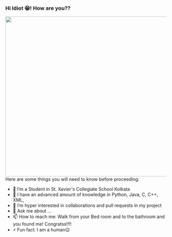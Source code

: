 ### Hi Idiot 😁! How are you??

<!--
**Sannidhya127/Sannidhya127** is a ✨ _special_ ✨ repository because its `README.md` (this file) appears on your GitHub profile.-->
<img src="https://www.bing.com/images/search?view=detailV2&ccid=k07dbvTg&id=45A094176435DEA2BFCA92578A7737ACF75B1BCA&thid=OIP.k07dbvTgbSVZ2FzNDgbOngAAAA&mediaurl=https%3a%2f%2fmedia.giphy.com%2fmedia%2f6J9EYB2Z27Qg8%2fgiphy.gif&exph=216&expw=384&q=what+are+you+doing+gifs&simid=608026253940820330&ck=854AEE6550CDD601CCB8E08584114831&selectedIndex=29&FORM=IRPRST" width = "1000px" height = "500px" align = "center">
Here are some things you will need to know before proceeding:

- 🔭 I’m a Student in St. Xavier's Collegiate School Kolkata
- 🌱 I have an advanced amount of knowledge in Python, Java, C, C++, XML, 
- 👯 I’m hyper interested in collaborations and pull requests in my project
- 💬 Ask me about ...
- 📫 How to reach me: Walk from your Bed room and to the bathroom and you found me! Congratss!!!!
- ⚡ Fun fact: I am a human😉

